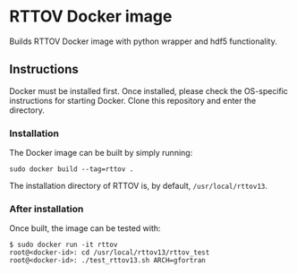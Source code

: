 # RTTOV Docker image

Builds RTTOV Docker image with python wrapper and hdf5 functionality.

## Instructions

Docker must be installed first.
Once installed, please check the OS-specific instructions for starting Docker.
Clone this repository and enter the directory.

### Installation

The Docker image can be built by simply running:

```
sudo docker build --tag=rttov .
```

The installation directory of RTTOV is, by default, `/usr/local/rttov13`.

### After installation

Once built, the image can be tested with:

```
$ sudo docker run -it rttov
root@<docker-id>: cd /usr/local/rttov13/rttov_test
root@<docker-id>: ./test_rttov13.sh ARCH=gfortran
```

